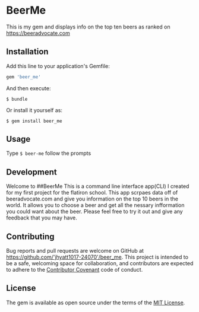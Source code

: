 # BeerMe

This is my gem and displays info on the top ten beers as ranked on https://beeradvocate.com

## Installation

Add this line to your application's Gemfile:

```ruby
gem 'beer_me'
```

And then execute:

    $ bundle

Or install it yourself as:

    $ gem install beer_me

## Usage

Type
<code>$ beer-me</code> 
follow the prompts

## Development

Welcome to ##BeerMe
This is a command line interface app(CLI) I created for my first project for the flatiron school.  This app scrpaes data off of beeradvocate.com and give you information on the top 10 beers in the world.  It allows you to choose a beer and get all the nessary infformation you could want about the beer.  Please feel free to try it out and give any feedback that you may have.

## Contributing

Bug reports and pull requests are welcome on GitHub at https://github.com/'jhyatt1017-24070'/beer_me. This project is intended to be a safe, welcoming space for collaboration, and contributors are expected to adhere to the [Contributor Covenant](http://contributor-covenant.org) code of conduct.


## License

The gem is available as open source under the terms of the [MIT License](http://opensource.org/licenses/MIT).

